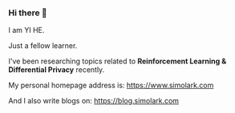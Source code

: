 ### Hi there 👋

I am YI HE.

Just a fellow learner.

I've been researching topics related to **Reinforcement Learning & Differential Privacy** recently.

My personal homepage address is: https://www.simolark.com

And I also write blogs on: https://blog.simolark.com
